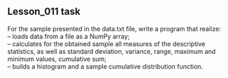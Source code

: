 ## Lesson_011 task
For the sample presented in the data.txt file, write a program that realize:\
– loads data from a file as a NumPy array;\
– calculates for the obtained sample all measures of the descriptive statistics, as well as standard deviation, variance, range, maximum and minimum values, cumulative sum;\
– builds a histogram and a sample cumulative distribution function.